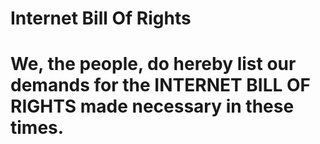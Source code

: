 # Internet Bill Of Rights
# We, the people, do hereby list our demands for the INTERNET BILL OF RIGHTS made necessary in these times.
	
